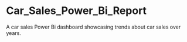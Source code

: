 # Car_Sales_Power_Bi_Report
A car sales Power Bi dashboard showcasing trends about  car sales over years.
